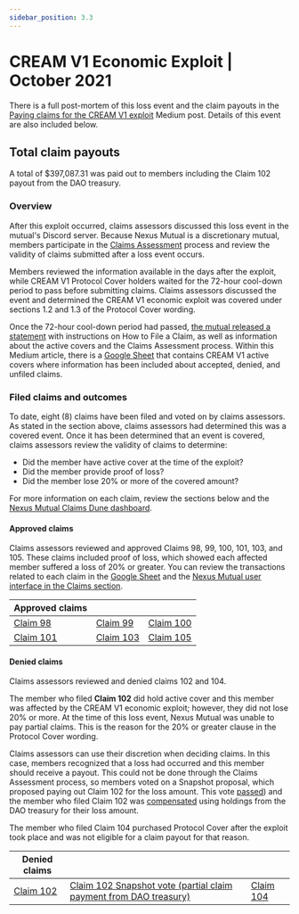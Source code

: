 ```yaml
---
sidebar_position: 3.3
---
```


# CREAM V1 Economic Exploit | October 2021

There is a full post-mortem of this loss event and the claim payouts in the [Paying claims for the CREAM V1 exploit](https://medium.com/nexus-mutual/paying-claims-for-the-cream-v1-exploit-230f93990f1b) Medium post. Details of this event are also included below.

## Total claim payouts
A total of $397,087.31 was paid out to members including the Claim 102 payout from the DAO treasury.

### Overview
After this exploit occurred, claims assessors discussed this loss event in the mutual's Discord server. Because Nexus Mutual is a discretionary mutual, members participate in the [Claims Assessment](/protocol/claims-assessment) process and review the validity of claims submitted after a loss event occurs.

Members reviewed the information available in the days after the exploit, while CREAM V1 Protocol Cover holders waited for the 72-hour cool-down period to pass before submitting claims. Claims assessors discussed the event and determined the CREAM V1 economic exploit was covered under sections 1.2 and 1.3 of the Protocol Cover wording.

Once the 72-hour cool-down period had passed, [the mutual released a statement](https://medium.com/nexus-mutual/cream-v1-exploit-loss-event-details-claims-filing-b35f77e02cb6) with instructions on How to File a Claim, as well as information about the active covers and the Claims Assessment process. Within this Medium article, there is a [Google Sheet](https://docs.google.com/spreadsheets/d/1dcg2NPeGm8xqqLwnqxFHJXFeBcMwICxWjEpYaRG1Cjo/edit?usp=sharing) that contains CREAM V1 active covers where information has been included about accepted, denied, and unfiled claims.

### Filed claims and outcomes
To date, eight (8) claims have been filed and voted on by claims assessors. As stated in the section above, claims assessors had determined this was a covered event. Once it has been determined that an event is covered, claims assessors review the validity of claims to determine:
* Did the member have active cover at the time of the exploit?
* Did the member provide proof of loss?
* Did the member lose 20% or more of the covered amount?

For more information on each claim, review the sections below and the [Nexus Mutual Claims Dune dashboard](https://dune.com/nexus_mutual/claims).

#### Approved claims
Claims assessors reviewed and approved Claims 98, 99, 100, 101, 103, and 105. These claims included proof of loss, which showed each affected member suffered a loss of 20% or greater. You can review the transactions related to each claim in the [Google Sheet](https://docs.google.com/spreadsheets/d/1dcg2NPeGm8xqqLwnqxFHJXFeBcMwICxWjEpYaRG1Cjo/edit?usp=sharing) and the [Nexus Mutual user interface in the Claims section](https://app.nexusmutual.io/claim-assessment).

| Approved claims                                                                 |                                                                                 |                                                                                 |
|---------------------------------------------------------------------------------|---------------------------------------------------------------------------------|---------------------------------------------------------------------------------|
| [Claim 98](https://app.nexusmutual.io/claim-assessment/view-claim?claimId=98)   | [Claim 99](https://app.nexusmutual.io/claim-assessment/view-claim?claimId=99)   | [Claim 100](https://app.nexusmutual.io/claim-assessment/view-claim?claimId=100) |
| [Claim 101](https://app.nexusmutual.io/claim-assessment/view-claim?claimId=101) | [Claim 103](https://app.nexusmutual.io/claim-assessment/view-claim?claimId=103) | [Claim 105](https://app.nexusmutual.io/claim-assessment/view-claim?claimId=105) |

#### Denied claims
Claims assessors reviewed and denied claims 102 and 104.

The member who filed **Claim 102** did hold active cover and this member was affected by the CREAM V1 economic exploit; however, they did not lose 20% or more. At the time of this loss event, Nexus Mutual was unable to pay partial claims. This is the reason for the 20% or greater clause in the Protocol Cover wording.

Claims assessors can use their discretion when deciding claims. In this case, members recognized that a loss had occurred and this member should receive a payout. This could not be done through the Claims Assessment process, so members voted on a Snapshot proposal, which proposed paying out Claim 102 for the loss amount. This vote [passed](https://snapshot.org/#/community.nexusmutual.eth/proposal/0xc2bff3d5d05a72f3ff31258851dc736436e800552f0df0bf339efe41f76a7ad6)) and the member who filed Claim 102 was [compensated](https://etherscan.io/tx/0x1d39fd6a68b77750477d838b5c9190f7b10efbb40251aad15c936b4b84681e79) using holdings from the DAO treasury for their loss amount.

The member who filed Claim 104 purchased Protocol Cover after the exploit took place and was not eligible for a claim payout for that reason.

| Denied claims                                                                   |                                                                                                                                                                                                   |                                                                                 |
|---------------------------------------------------------------------------------|---------------------------------------------------------------------------------------------------------------------------------------------------------------------------------------------------|---------------------------------------------------------------------------------|
| [Claim 102](https://app.nexusmutual.io/claim-assessment/view-claim?claimId=102) | [Claim 102 Snapshot vote (partial claim payment from DAO treasury)](https://snapshot.org/#/community.nexusmutual.eth/proposal/0xc2bff3d5d05a72f3ff31258851dc736436e800552f0df0bf339efe41f76a7ad6) | [Claim 104](https://app.nexusmutual.io/claim-assessment/view-claim?claimId=104) |

